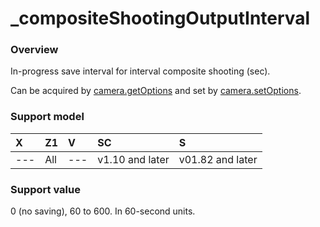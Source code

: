 # \_compositeShootingOutputInterval

### Overview

In-progress save interval for interval composite shooting (sec).

Can be acquired by [camera.getOptions](../commands/camera.get_options.md) and set by [camera.setOptions](../commands/camera.set_options.md).

### Support model

| X | Z1 | V | SC | S |
|:--|:--|:--|:--|:--|
| --- | All | --- | v1.10 and later | v01.82 and later |

### Support value

0 (no saving), 60 to 600. In 60-second units.
